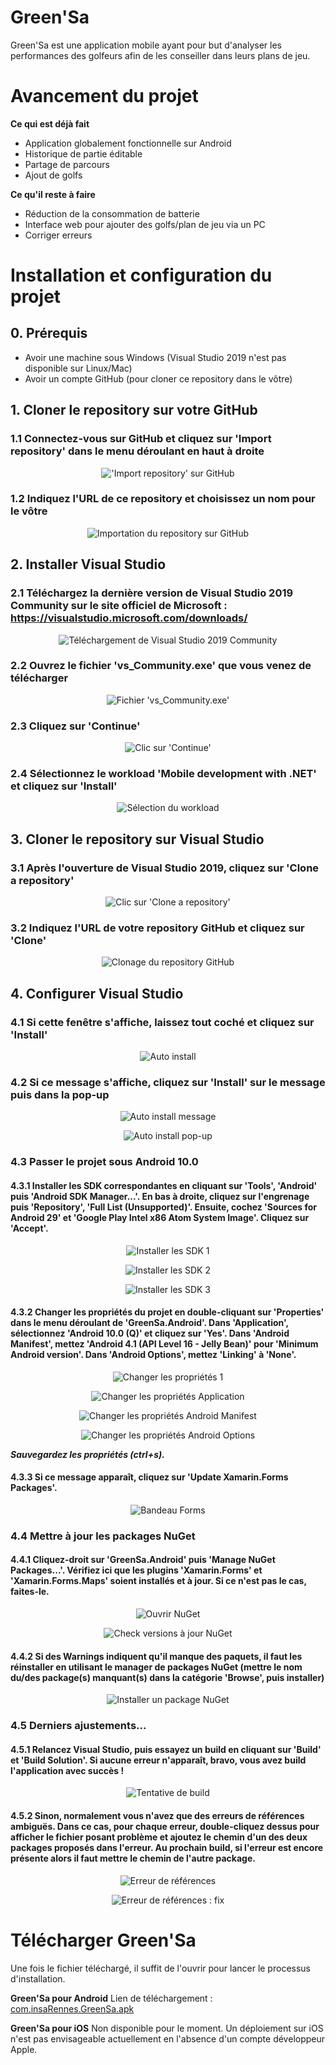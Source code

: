 # Green'Sa
Green'Sa est une application mobile ayant pour but d'analyser les performances des golfeurs afin de les conseiller dans leurs plans de jeu.

# Avancement du projet
**Ce qui est déjà fait**
- Application globalement fonctionnelle sur Android
- Historique de partie éditable
- Partage de parcours
- Ajout de golfs

**Ce qu'il reste à faire**
- Réduction de la consommation de batterie
- Interface web pour ajouter des golfs/plan de jeu via un PC
- Corriger erreurs

# Installation et configuration du projet

## 0. Prérequis
- Avoir une machine sous Windows (Visual Studio 2019 n'est pas disponible sur Linux/Mac)
- Avoir un compte GitHub (pour cloner ce repository dans le vôtre)

## 1. Cloner le repository sur votre GitHub

### 1.1 Connectez-vous sur GitHub et cliquez sur 'Import repository' dans le menu déroulant en haut à droite
<p align="center">
  <img src="https://github.com/dorian-bucaille/Green-sa/blob/Fusion/setup_screenshots/clone_repo_github1.jpg?raw=true" alt="'Import repository' sur GitHub">
</p>

### 1.2 Indiquez l'URL de ce repository et choisissez un nom pour le vôtre
<p align="center">
  <img src="https://github.com/dorian-bucaille/Green-sa/blob/Fusion/setup_screenshots/clone_repo_github2.jpg?raw=true" alt="Importation du repository sur GitHub">
</p>

## 2. Installer Visual Studio

### 2.1 Téléchargez la dernière version de __Visual Studio 2019 Community__ sur le site officiel de Microsoft : https://visualstudio.microsoft.com/downloads/
<p align="center">
  <img src="https://github.com/dorian-bucaille/Green-sa/blob/Fusion/setup_screenshots/download_visualstudio.jpg?raw=true" alt="Téléchargement de Visual Studio 2019 Community">
</p>

### 2.2 Ouvrez le fichier 'vs_Community.exe' que vous venez de télécharger
<p align="center">
  <img src="https://github.com/dorian-bucaille/Green-sa/blob/Fusion/setup_screenshots/install_visualstudio1.jpg?raw=true" alt="Fichier 'vs_Community.exe'">
</p>

### 2.3 Cliquez sur 'Continue'
<p align="center">
  <img src="https://github.com/dorian-bucaille/Green-sa/blob/Fusion/setup_screenshots/install_visualstudio2.jpg?raw=true" alt="Clic sur 'Continue'">
</p>

### 2.4 Sélectionnez le workload 'Mobile development with .NET' et cliquez sur 'Install'
<p align="center">
  <img src="https://github.com/dorian-bucaille/Green-sa/blob/Fusion/setup_screenshots/install_visualstudio3.jpg?raw=true" alt="Sélection du workload">
</p>

## 3. Cloner le repository sur Visual Studio

### 3.1 Après l'ouverture de Visual Studio 2019, cliquez sur 'Clone a repository'
<p align="center">
  <img src="https://github.com/dorian-bucaille/Green-sa/blob/Fusion/setup_screenshots/clone_repo1.jpg?raw=true" alt="Clic sur 'Clone a repository'">
</p>

### 3.2 Indiquez l'URL de votre repository GitHub et cliquez sur 'Clone'
<p align="center">
  <img src="https://github.com/dorian-bucaille/Green-sa/blob/Fusion/setup_screenshots/clone_repo2.jpg?raw=true" alt="Clonage du repository GitHub">
</p>

## 4. Configurer Visual Studio

### 4.1 Si cette fenêtre s'affiche, laissez tout coché et cliquez sur 'Install'
<p align="center">
  <img src="https://github.com/dorian-bucaille/Green-sa/blob/Fusion/setup_screenshots/setup_visualstudio1.jpg?raw=true" alt="Auto install">
</p>

### 4.2 Si ce message s'affiche, cliquez sur 'Install' sur le message puis dans la pop-up
<p align="center">
  <img src="https://github.com/dorian-bucaille/Green-sa/blob/Fusion/setup_screenshots/setup_visualstudio2.jpg?raw=true" alt="Auto install message">
</p>

<p align="center">
  <img src="https://github.com/dorian-bucaille/Green-sa/blob/Fusion/setup_screenshots/setup_visualstudio3.jpg?raw=true" alt="Auto install pop-up">
</p>

### 4.3 Passer le projet sous Android 10.0

#### 4.3.1 Installer les SDK correspondantes en cliquant sur 'Tools', 'Android' puis 'Android SDK Manager...'. En bas à droite, cliquez sur l'engrenage puis 'Repository', 'Full List (Unsupported)'. Ensuite, cochez 'Sources for Android 29' et 'Google Play Intel x86 Atom System Image'. Cliquez sur 'Accept'.

<p align="center">
  <img src="https://github.com/dorian-bucaille/Green-sa/blob/Fusion/setup_screenshots/setup_android.jpg?raw=true" alt="Installer les SDK 1">
</p>

<p align="center">
  <img src="https://github.com/dorian-bucaille/Green-sa/blob/Fusion/setup_screenshots/setup_android2.jpg?raw=true" alt="Installer les SDK 2">
</p>

<p align="center">
  <img src="https://github.com/dorian-bucaille/Green-sa/blob/Fusion/setup_screenshots/setup_android3.jpg?raw=true" alt="Installer les SDK 3">
</p>

#### 4.3.2 Changer les propriétés du projet en double-cliquant sur 'Properties' dans le menu déroulant de 'GreenSa.Android'. Dans 'Application', sélectionnez 'Android 10.0 (Q)' et cliquez sur 'Yes'. Dans 'Android Manifest', mettez 'Android 4.1 (API Level 16 - Jelly Bean)' pour 'Minimum Android version'. Dans 'Android Options', mettez 'Linking' à 'None'.

<p align="center">
  <img src="https://github.com/dorian-bucaille/Green-sa/blob/Fusion/setup_screenshots/setup_properties.jpg?raw=true" alt="Changer les propriétés 1">
</p>

<p align="center">
  <img src="https://github.com/dorian-bucaille/Green-sa/blob/Fusion/setup_screenshots/setup_properties2.jpg?raw=true" alt="Changer les propriétés Application">
</p>

<p align="center">
  <img src="https://github.com/dorian-bucaille/Green-sa/blob/Fusion/setup_screenshots/setup_properties3.jpg?raw=true" alt="Changer les propriétés Android Manifest">
</p>

<p align="center">
  <img src="https://github.com/dorian-bucaille/Green-sa/blob/Fusion/setup_screenshots/setup_properties4.jpg?raw=true" alt="Changer les propriétés Android Options">
</p>

___Sauvegardez les propriétés (ctrl+s).___

#### 4.3.3 Si ce message apparaît, cliquez sur 'Update Xamarin.Forms Packages'.

<p align="center">
  <img src="https://github.com/dorian-bucaille/Green-sa/blob/Fusion/setup_screenshots/setup_formsupdate.jpg?raw=true" alt="Bandeau Forms">
</p>

### 4.4 Mettre à jour les packages NuGet

#### 4.4.1 Cliquez-droit sur 'GreenSa.Android' puis 'Manage NuGet Packages...'. Vérifiez ici que les plugins 'Xamarin.Forms' et 'Xamarin.Forms.Maps' soient installés et à jour. Si ce n'est pas le cas, faites-le.

<p align="center">
  <img src="https://github.com/dorian-bucaille/Green-sa/blob/Fusion/setup_screenshots/nuget.jpg?raw=true" alt="Ouvrir NuGet">
</p>

<p align="center">
  <img src="https://github.com/dorian-bucaille/Green-sa/blob/Fusion/setup_screenshots/nuget2.jpg?raw=true" alt="Check versions à jour NuGet">
</p>

#### 4.4.2 Si des Warnings indiquent qu'il manque des paquets, il faut les réinstaller en utilisant le manager de packages NuGet (mettre le nom du/des package(s) manquant(s) dans la catégorie 'Browse', puis installer)

<p align="center">
  <img src="https://github.com/dorian-bucaille/Green-sa/blob/Fusion/setup_screenshots/nuget3.jpg?raw=true" alt="Installer un package NuGet">
</p>

### 4.5 Derniers ajustements...

#### 4.5.1 Relancez Visual Studio, puis essayez un build en cliquant sur 'Build' et 'Build Solution'. Si aucune erreur n'apparaît, bravo, vous avez build l'application avec succès !

<p align="center">
  <img src="https://github.com/dorian-bucaille/Green-sa/blob/Fusion/setup_screenshots/build.jpg?raw=true" alt="Tentative de build">
</p>

#### 4.5.2 Sinon, normalement vous n'avez que des erreurs de références ambiguës. Dans ce cas, pour chaque erreur, double-cliquez dessus pour afficher le fichier posant problème et ajoutez le chemin d'un des deux packages proposés dans l'erreur. Au prochain build, si l'erreur est encore présente alors il faut mettre le chemin de l'autre package.

<p align="center">
  <img src="https://github.com/dorian-bucaille/Green-sa/blob/Fusion/setup_screenshots/ambiguous.jpg?raw=true" alt="Erreur de références">
</p>

<p align="center">
  <img src="https://github.com/dorian-bucaille/Green-sa/blob/Fusion/setup_screenshots/ambiguous2.jpg?raw=true" alt="Erreur de références : fix">
</p>

# Télécharger Green'Sa

Une fois le fichier téléchargé, il suffit de l'ouvrir pour lancer le processus d'installation.

**Green'Sa pour Android**
Lien de téléchargement : [com.insaRennes.GreenSa.apk](https://drive.google.com/open?id=1--RuDBP6sxGtZDp6IJAEohftJb-Fe5W0)

**Green'Sa pour iOS**
Non disponible pour le moment.
Un déploiement sur iOS n'est pas envisageable actuellement en l'absence d'un compte développeur Apple.
